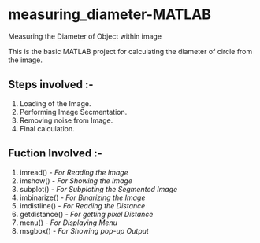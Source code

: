 # measuring_diameter-MATLAB
Measuring the Diameter of Object within image

This is the basic MATLAB project for calculating the diameter of circle from the image.

## Steps involved :- 

1. Loading of the Image.
2. Performing Image Secmentation.
3. Removing noise from Image.
4. Final calculation.

## Fuction Involved :- 

1. imread() - *For Reading the Image*
2. imshow() - *For Showing the Image*
3. subplot() - *For Subploting the Segmented Image*
4. imbinarize() - *For Binarizing the Image*
5. imdistline() - *For Reading the Distance*
6. getdistance() - *For getting pixel Distance*
7. menu() - *For Displaying Menu*
8. msgbox() - *For Showing pop-up Output*


